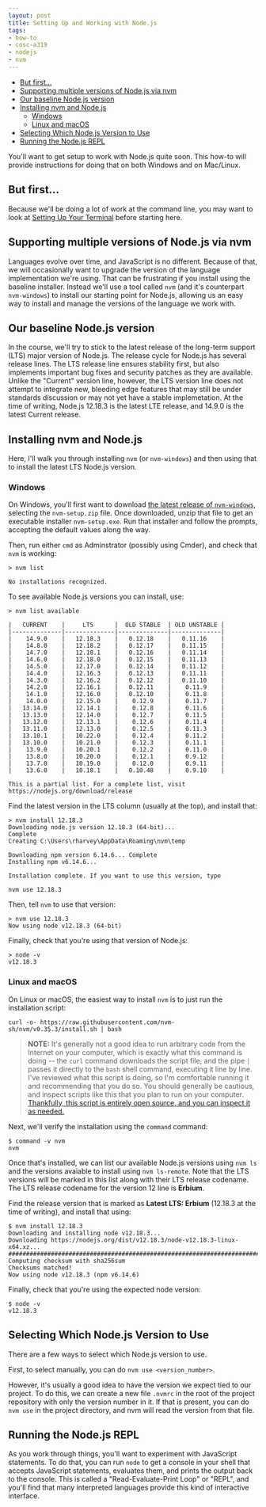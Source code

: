 ```yaml
---
layout: post
title: Setting Up and Working with Node.js
tags:
- how-to
- cosc-a319
- nodejs
- nvm
---
```

- [But first...](#but-first)
- [Supporting multiple versions of Node.js via nvm](#supporting-multiple-versions-of-nodejs-via-nvm)
- [Our baseline Node.js version](#our-baseline-nodejs-version)
- [Installing nvm and Node.js](#installing-nvm-and-nodejs)
  - [Windows](#windows)
  - [Linux and macOS](#linux-and-macos)
- [Selecting Which Node.js Version to Use](#selecting-which-nodejs-version-to-use)
- [Running the Node.js REPL](#running-the-nodejs-repl)

You'll want to get setup to work with Node.js quite soon. This how-to will provide instructions for doing that on both Windows and on Mac/Linux.

## But first...

Because we'll be doing a lot of work at the command line, you may want to look at [Setting Up Your Terminal](./setting-up-your-terminal) before starting here.

## Supporting multiple versions of Node.js via nvm

Languages evolve over time, and JavaScript is no different. Because of that, we will occasionally want to upgrade the version of the language implementation we're using. That can be frustrating if you install using the baseline installer. Instead we'll use a tool called `nvm` (and it's counterpart `nvm-windows`) to install our starting point for Node.js, allowing us an easy way to install and manage the versions of the language we work with.

## Our baseline Node.js version

In the course, we'll try to stick to the latest release of the long-term support (LTS) major version of Node.js. The release cycle for Node.js has several release lines. The LTS release line ensures stability first, but also implements important bug fixes and security patches as they are available. Unlike the "Current" version line, however, the LTS version line does not attempt to integrate new, bleeding edge features that may still be under standards discussion or may not yet have a stable implemetation. At the time of writing, Node.js 12.18.3 is the latest LTE release, and 14.9.0 is the latest Current release.

## Installing nvm and Node.js

Here, I'll walk you through installing `nvm` (or `nvm-windows`) and then using that to install the latest LTS Node.js version.

### Windows

On Windows, you'll first want to download [the latest release of `nvm-windows`](https://github.com/coreybutler/nvm-windows/releases), selecting the `nvm-setup.zip` file. Once downloaded, unzip that file to get an executable installer `nvm-setup.exe`. Run that installer and follow the prompts, accepting the default values along the way.

Then, run either `cmd` as Adminstrator (possibly using Cmder), and check that `nvm` is working:

```{cmd}
> nvm list

No installations recognized.
```

To see available Node.js versions you can install, use:

```{cmd}
> nvm list available

|   CURRENT    |     LTS      |  OLD STABLE  | OLD UNSTABLE |
|--------------|--------------|--------------|--------------|
|    14.9.0    |   12.18.3    |   0.12.18    |   0.11.16    |
|    14.8.0    |   12.18.2    |   0.12.17    |   0.11.15    |
|    14.7.0    |   12.18.1    |   0.12.16    |   0.11.14    |
|    14.6.0    |   12.18.0    |   0.12.15    |   0.11.13    |
|    14.5.0    |   12.17.0    |   0.12.14    |   0.11.12    |
|    14.4.0    |   12.16.3    |   0.12.13    |   0.11.11    |
|    14.3.0    |   12.16.2    |   0.12.12    |   0.11.10    |
|    14.2.0    |   12.16.1    |   0.12.11    |    0.11.9    |
|    14.1.0    |   12.16.0    |   0.12.10    |    0.11.8    |
|    14.0.0    |   12.15.0    |    0.12.9    |    0.11.7    |
|   13.14.0    |   12.14.1    |    0.12.8    |    0.11.6    |
|   13.13.0    |   12.14.0    |    0.12.7    |    0.11.5    |
|   13.12.0    |   12.13.1    |    0.12.6    |    0.11.4    |
|   13.11.0    |   12.13.0    |    0.12.5    |    0.11.3    |
|   13.10.1    |   10.22.0    |    0.12.4    |    0.11.2    |
|   13.10.0    |   10.21.0    |    0.12.3    |    0.11.1    |
|    13.9.0    |   10.20.1    |    0.12.2    |    0.11.0    |
|    13.8.0    |   10.20.0    |    0.12.1    |    0.9.12    |
|    13.7.0    |   10.19.0    |    0.12.0    |    0.9.11    |
|    13.6.0    |   10.18.1    |   0.10.48    |    0.9.10    |

This is a partial list. For a complete list, visit https://nodejs.org/download/release
```

Find the latest version in the LTS column (usually at the top), and install that:

```{cmd}
> nvm install 12.18.3                                               
Downloading node.js version 12.18.3 (64-bit)...                     
Complete                                                            
Creating C:\Users\rharvey\AppData\Roaming\nvm\temp                  
                                                                    
Downloading npm version 6.14.6... Complete                          
Installing npm v6.14.6...                                           
                                                                    
Installation complete. If you want to use this version, type        
                                                                    
nvm use 12.18.3
```

Then, tell `nvm` to use that version:

```{cmd}
> nvm use 12.18.3               
Now using node v12.18.3 (64-bit)
```

Finally, check that you're using that version of Node.js:

```{cmd}
> node -v
v12.18.3
```

### Linux and macOS

On Linux or macOS, the easiest way to install `nvm` is to just run the installation script:

```{bash}
curl -o- https://raw.githubusercontent.com/nvm-sh/nvm/v0.35.3/install.sh | bash
```

> **NOTE:** It's generally not a good idea to run arbitrary code from the Internet on your computer, which is exactly what this command is doing -- the `curl` command downloads the script file, and the pipe `|` passes it directly to the `bash` shell command, executing it line by line. I've reviewed what this script is doing, so I'm comfortable running it and recommending that you do so. You should generally be cautious, and inspect scripts like this that you plan to run on your computer. [Thankfully, this script is entirely open source, and you can inspect it as needed.](https://github.com/nvm-sh/nvm/blob/v0.35.3/install.sh)

Next, we'll verify the installation using the `command` command:

```{bash}
$ command -v nvm
nvm
```

Once that's installed, we can list our available Node.js versions using `nvm ls` and the versions avaiable to install using `nvm ls-remote`. Note that the LTS versions will be marked in this list along with their LTS release codename. The LTS release codename for the version 12 line is **Erbium**.

Find the release version that is marked as **Latest LTS: Erbium** (12.18.3 at the time of writing), and install that using:

```{bash}
$ nvm install 12.18.3
Downloading and installing node v12.18.3...
Downloading https://nodejs.org/dist/v12.18.3/node-v12.18.3-linux-x64.xz...
################################################################################100%
Computing checksum with sha256sum
Checksums matched!
Now using node v12.18.3 (npm v6.14.6)
```

Finally, check that you're using the expected node version:

```{bash}
$ node -v
v12.18.3
```

## Selecting Which Node.js Version to Use

There are a few ways to select which Node.js version to use.

First, to select manually, you can do `nvm use <version_number>`.

However, it's usually a good idea to have the version we expect tied to our project. To do this, we can create a new file `.nvmrc` in the root of the project repository with only the version number in it. If that is present, you can do `nvm use` in the project directory, and nvm will read the version from that file.

## Running the Node.js REPL

As you work through things, you'll want to experiment with JavaScript statements. To do that, you can run `node` to get a console in your shell that accepts JavaScript statements, evaluates them, and prints the output back to the console. This is called a "Read-Evaluate-Print Loop" or "REPL", and you'll find that many interpreted languages provide this kind of interactive interface.
